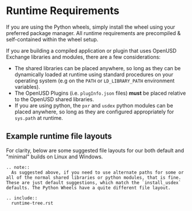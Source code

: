 # Runtime Requirements

If you are using the Python wheels, simply install the wheel using your preferred package manager. All runtime requirements are precompiled & self-contained within the wheel setup.

If you are building a compiled application or plugin that uses OpenUSD Exchange libraries and modules, there are a few considerations:

- The shared libraries can be placed anywhere, so long as they can be dynamically loaded at runtime using standard procedures on your operating system (e.g on the `PATH` or `LD_LIBRARY_PATH` environment variables).
- The OpenUSD Plugins (i.e. `plugInfo.json` files) **must** be placed relative to the OpenUSD shared libraries.
- If you are using python, the `pxr` and `usdex` python modules can be placed anywhere, so long as they are configured appropriately for `sys.path` at runtime.

## Example runtime file layouts

For clarity, below are some suggested file layouts for our both default and "minimal" builds on Linux and Windows.

```{eval-rst}
.. note::
  As suggested above, if you need to use alternate paths for some or all of the normal shared libraries or python modules, that is fine. These are just default suggestions, which match the `install_usdex` defaults. The Python Wheels have a quite different file layout.
```

```{eval-rst}
.. include::
  runtime-tree.rst
```
